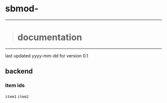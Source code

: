 # sbmod-
---
> # documentation
---
last updated yyyy-mm-dd for version 0.1

## backend
### item ids
`item1`
`item2`
